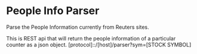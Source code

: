 # People Info Parser
Parse the People Information currently from Reuters sites.

This is REST api that will return the people information of a particular counter as a json object.
[protocol]::/[host]/parser?sym=[STOCK SYMBOL]